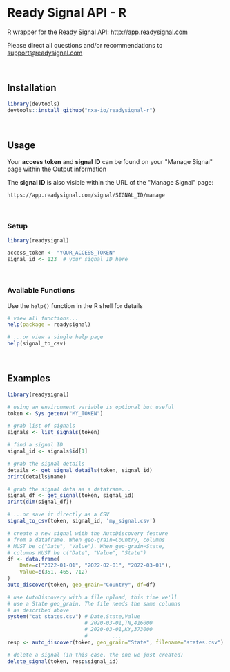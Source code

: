 # Ready Signal API - R

R wrapper for the Ready Signal API: http://app.readysignal.com

Please direct all questions and/or recommendations to support@readysignal.com

<br>

## Installation

```R
library(devtools)
devtools::install_github("rxa-io/readysignal-r")
```

<br>

## Usage

Your **access token** and **signal ID** can be found on your "Manage Signal" page within the Output information

The **signal ID** is also visible within the URL of the "Manage Signal" page:
```
https://app.readysignal.com/signal/SIGNAL_ID/manage
```

<br>

### Setup

```r
library(readysignal)

access_token <- "YOUR_ACCESS_TOKEN"
signal_id <- 123  # your signal ID here
```

<br>

### Available Functions

Use the `help()` function in the R shell for details
```r
# view all functions...
help(package = readysignal)

# ...or view a single help page
help(signal_to_csv)
```

<br>

## Examples

```r
library(readysignal)

# using an environment variable is optional but useful
token <- Sys.getenv("MY_TOKEN")

# grab list of signals
signals <- list_signals(token)

# find a signal ID
signal_id <- signals$id[1]

# grab the signal details
details <- get_signal_details(token, signal_id)
print(details$name)

# grab the signal data as a dataframe...
signal_df <- get_signal(token, signal_id)
print(dim(signal_df))

# ...or save it directly as a CSV
signal_to_csv(token, signal_id, 'my_signal.csv')

# create a new signal with the AutoDiscovery feature
# from a dataframe. When geo-grain=Country, columns
# MUST be c("Date", "Value"). When geo-grain=State,
# columns MUST be c("Date", "Value", "State")
df <- data.frame(
    Date=c("2022-01-01", "2022-02-01", "2022-03-01"), 
    Value=c(351, 465, 712)
)
auto_discover(token, geo_grain="Country", df=df)

# use AutoDiscovery with a file upload, this time we'll
# use a State geo_grain. The file needs the same columns
# as described above
system("cat states.csv") # Date,State,Value
                         # 2020-03-01,TN,416000
                         # 2020-03-01,KY,373000
                         #        ...
resp <- auto_discover(token, geo_grain="State", filename="states.csv")

# delete a signal (in this case, the one we just created)
delete_signal(token, resp$signal_id)
```
